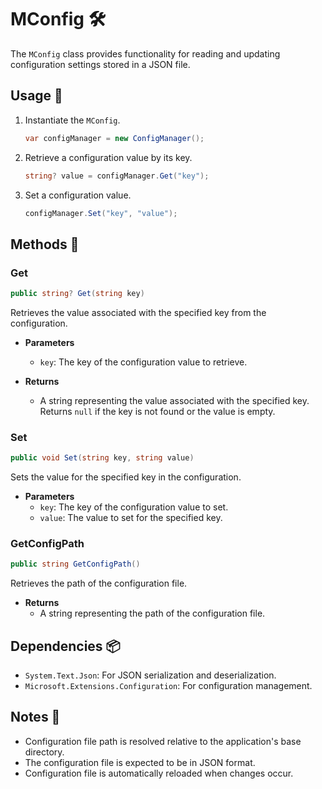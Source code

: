 # MConfig 🛠️

The `MConfig` class provides functionality for reading and updating configuration settings stored in a JSON file.

## Usage 🚀

1. Instantiate the `MConfig`.

   ```csharp
   var configManager = new ConfigManager();
   ```

2. Retrieve a configuration value by its key.

   ```csharp
   string? value = configManager.Get("key");
   ```

3. Set a configuration value.

   ```csharp
   configManager.Set("key", "value");
   ```

## Methods 🔧

### Get

```csharp
public string? Get(string key)
```

Retrieves the value associated with the specified key from the configuration.

- **Parameters**
    - `key`: The key of the configuration value to retrieve.

- **Returns**
    - A string representing the value associated with the specified key. Returns `null` if the key is not found or the value is empty.

### Set

```csharp
public void Set(string key, string value)
```

Sets the value for the specified key in the configuration.

- **Parameters**
    - `key`: The key of the configuration value to set.
    - `value`: The value to set for the specified key.

### GetConfigPath

```csharp
public string GetConfigPath()
```

Retrieves the path of the configuration file.

- **Returns**
    - A string representing the path of the configuration file.

## Dependencies 📦

- `System.Text.Json`: For JSON serialization and deserialization.
- `Microsoft.Extensions.Configuration`: For configuration management.

## Notes 📝

- Configuration file path is resolved relative to the application's base directory.
- The configuration file is expected to be in JSON format.
- Configuration file is automatically reloaded when changes occur.

